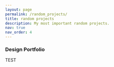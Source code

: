 ```yaml
---
layout: page
permalink: /random_projects/
title: random projects
description: My most important random projects.
nav: true
nav_order: 4
---
```


### Design Portfolio

TEST


